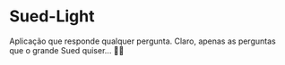 # Sued-Light
Aplicação que responde qualquer pergunta. Claro, apenas as perguntas que o grande Sued quiser... 👿😈
